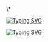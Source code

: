\\\*

[![Typing SVG](https://readme-typing-svg.demolab.com?font=Fira+Code&duration=1000&pause=20&width=800&height=120&lines=‘梨汁汁’的维一号码;[@679264d93b220@]!&left=true&size=24&color=%23FF0000&multiline=true&repeat=true)](https://wunian.xyz)

[![Typing SVG](https://readme-typing-svg.demolab.com?font=Fira+Code&duration=500&pause=20&width=800&height=10000&lines=祝;梨;汁;汁;，;中;考;必;胜;!&left=true&size=800&color=%23FF0000&multiline=true&repeat=true)](https://wunian.xyz)
